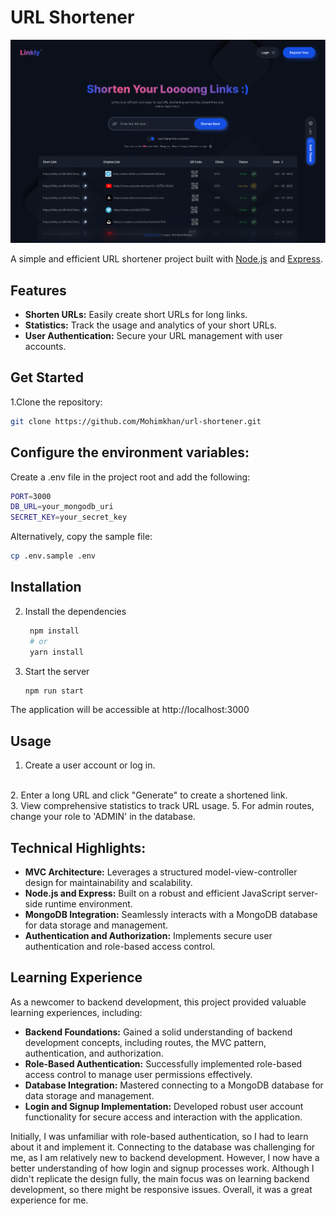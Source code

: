 # URL Shortener

![URL Shortener](design\desktop-design.png)

A simple and efficient URL shortener project built with [Node.js](https://nodejs.org/) and [Express](https://expressjs.com/).


## Features

-  **Shorten URLs:** Easily create short URLs for long links.
-  **Statistics:** Track the usage and analytics of your short URLs.
-  **User Authentication:** Secure your URL management with user accounts.

## Get Started

1.Clone the repository:

```bash
git clone https://github.com/Mohimkhan/url-shortener.git

```

## Configure the environment variables:

Create a .env file in the project root and add the following:

```bash
PORT=3000
DB_URL=your_mongodb_uri
SECRET_KEY=your_secret_key
```

Alternatively, copy the sample file:

   ```bash
   cp .env.sample .env
   ```

## Installation

2. Install the dependencies

   ```bash
    npm install 
    # or 
    yarn install
   ```

3. Start the server

   ```bash
   npm run start
   ```

The application will be accessible at http://localhost:3000

## Usage

1. Create a user account or log in.
<br>
2. Enter a long URL and click "Generate" to create a shortened link.
<br>
3. View comprehensive statistics to track URL usage.
5. For admin routes, change your role to 'ADMIN' in the database.

## Technical Highlights:

- **MVC Architecture:** Leverages a structured model-view-controller design for maintainability and scalability.
- **Node.js and Express:** Built on a robust and efficient JavaScript server-side runtime environment.
- **MongoDB Integration:** Seamlessly interacts with a MongoDB database for data storage and management.
- **Authentication and Authorization:** Implements secure user authentication and role-based access control.

## Learning Experience

As a newcomer to backend development, this project provided valuable learning experiences, including:

- **Backend Foundations:** Gained a solid understanding of backend development concepts, including routes, the MVC pattern, authentication, and authorization.
- **Role-Based Authentication:** Successfully implemented role-based access control to manage user permissions effectively.
- **Database Integration:** Mastered connecting to a MongoDB database for data storage and management.
- **Login and Signup Implementation:** Developed robust user account functionality for secure access and interaction with the application.

Initially, I was unfamiliar with role-based authentication, so I had to learn about it and implement it. Connecting to the database was challenging for me, as I am relatively new to backend development. However, I now have a better understanding of how login and signup processes work. Although I didn't replicate the design fully, the main focus was on learning backend development, so there might be responsive issues. Overall, it was a great experience for me.
